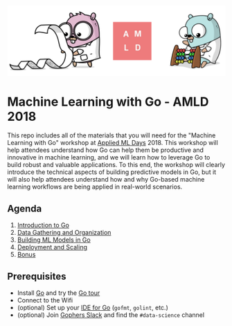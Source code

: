![Alt text](AMLD_gophers.png)

# Machine Learning with Go - AMLD 2018

This repo includes all of the materials that you will need for the "Machine Learning with Go" workshop at [Applied ML Days](https://www.appliedmldays.org/) 2018.  This workshop will help attendees understand how Go can help them be productive and innovative in machine learning, and we will learn how to leverage Go to build robust and valuable applications. To this end, the workshop will clearly introduce the technical aspects of building predictive models in Go, but it will also help attendees understand how and why Go-based machine learning workflows are being applied in real-world scenarios.

## Agenda

1. [Introduction to Go](introduction_to_go)
2. [Data Gathering and Organization](data_gathering_organization)
3. [Building ML Models in Go](building_models)
4. [Deployment and Scaling](deploy_scale)
5. [Bonus](bonus)

## Prerequisites

- Install [Go](https://golang.org/doc/install) and try the [Go tour](https://tour.golang.org/welcome/1)
- Connect to the Wifi
- (optional) Set up your [IDE for Go](https://github.com/ardanlabs/gotraining#editors) (`gofmt`, `golint`, etc.)
- (optional) Join [Gophers Slack](https://invite.slack.golangbridge.org/) and find the `#data-science` channel

